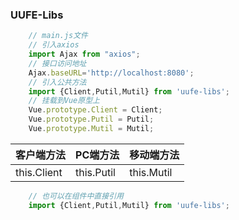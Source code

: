 ### UUFE-Libs

```javascript
    // main.js文件
    // 引入axios
    import Ajax from "axios";
    // 接口访问地址
    Ajax.baseURL='http://localhost:8080';
    // 引入公共方法
    import {Client,Putil,Mutil} from 'uufe-libs';
    // 挂载到Vue原型上
    Vue.prototype.Client = Client;
    Vue.prototype.Putil = Putil;
    Vue.prototype.Mutil = Mutil;
```

|客户端方法|PC端方法|移动端方法|
|--|--|--|
|this.Client|this.Putil|this.Mutil|

```javascript
    // 也可以在组件中直接引用
    import {Client,Putil,Mutil} from 'uufe-libs';
```
